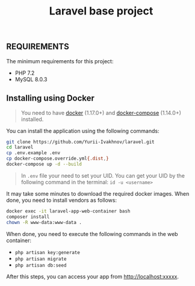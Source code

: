 <p align="center">
    <h1 align="center">Laravel base project</h1>
    <br>
</p>

REQUIREMENTS
------------

The minimum requirements for this project:
- PHP 7.2
- MySQL 8.0.3


Installing using Docker
-----------------------

> You need to have [docker](http://www.docker.com) (1.17.0+) and
[docker-compose](https://docs.docker.com/compose/install/) (1.14.0+) installed.

You can install the application using the following commands:

```sh
git clone https://github.com/Yurii-Ivakhnov/laravel.git 
cd laravel
cp .env.example .env
cp docker-compose.override.yml{.dist,}
docker-compose up -d --build
```

> In `.env` file your need to set your UID.
> You can get your UID by the following command in the terminal: `id -u <username>`


It may take some minutes to download the required docker images. When
done, you need to install vendors as follows:

```sh
docker exec -it laravel-app-web-container bash
composer install
chown -R www-data:www-data .
```

When done, you need to execute the following commands in the web container:
- `php artisan key:generate`
- `php artisan migrate`
- `php artisan db:seed`

After this steps, you can access your app from [http://localhost:xxxxx](http://localhost:xxxxx).

